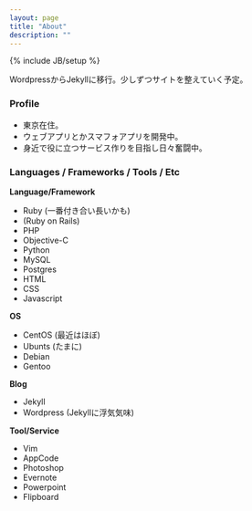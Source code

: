 ```yaml
---
layout: page
title: "About"
description: ""
---
```

{% include JB/setup %}

WordpressからJekyllに移行。少しずつサイトを整えていく予定。

### Profile 

* 東京在住。
* ウェブアプリとかスマフォアプリを開発中。
* 身近で役に立つサービス作りを目指し日々奮闘中。

### Languages / Frameworks / Tools / Etc

**Language/Framework**

* Ruby (一番付き合い長いかも)
* (Ruby on Rails)
* PHP
* Objective-C
* Python
* MySQL
* Postgres
* HTML
* CSS
* Javascript

**OS**

* CentOS (最近はほぼ)
* Ubunts (たまに)
* Debian
* Gentoo

**Blog**

* Jekyll 
* Wordpress (Jekyllに浮気気味)

**Tool/Service**

* Vim
* AppCode
* Photoshop
* Evernote
* Powerpoint
* Flipboard


